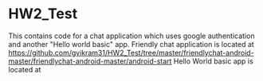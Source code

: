 # HW2_Test 
This contains code for a chat application which uses google authentication and another "Hello world basic" app.
Friendly chat application is located at https://github.com/gvikram31/HW2_Test/tree/master/friendlychat-android-master/friendlychat-android-master/android-start
Hello World basic app is located at 
